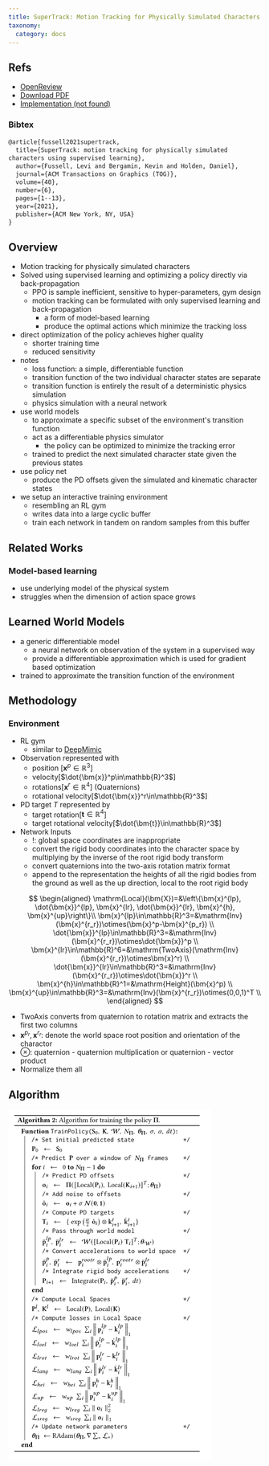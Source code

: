 ```yaml
---
title: SuperTrack: Motion Tracking for Physically Simulated Characters using Supervised Learning
taxonomy:
  category: docs
---
```


## Refs

- [OpenReview](https://montreal.ubisoft.com/en/supertrack-motion-tracking-for-physically-simulated-characters-using-supervised-learning/)
- [Download PDF](https://static-wordpress.akamaized.net/montreal.ubisoft.com/wp-content/uploads/2021/11/24183638/SuperTrack.pdf)
- [Implementation (not found)]()

### Bibtex

```text
@article{fussell2021supertrack,
  title={SuperTrack: motion tracking for physically simulated characters using supervised learning},
  author={Fussell, Levi and Bergamin, Kevin and Holden, Daniel},
  journal={ACM Transactions on Graphics (TOG)},
  volume={40},
  number={6},
  pages={1--13},
  year={2021},
  publisher={ACM New York, NY, USA}
}
```

## Overview

- Motion tracking for physically simulated characters
- Solved using supervised learning and optimizing a policy directly via back-propagation
  - PPO is sample inefficient, sensitive to hyper-parameters, gym design
  - motion tracking can be formulated with only supervised learning and back-propagation
    - a form of model-based learning
    - produce the optimal actions which minimize the tracking loss
- direct optimization of the policy achieves higher quality
  - shorter training time
  - reduced sensitivity
- notes
  - loss function: a simple, differentiable function
  - transition function of the two individual character states are separate
  - transition function is entirely the result of a deterministic physics simulation
  - physics simulation with a neural network
- use world models
  - to approximate a specific subset of the environment's transition function
  - act as a differentiable physics simulator
    - the policy can be optimized to minimize the tracking error
  - trained to predict the next simulated character state given the previous states
- use policy net
  - produce the PD offsets given the simulated and kinematic character states
- we setup an interactive training environment
  - resembling an RL gym
  - writes data into a large cyclic buffer
  - train each network in tandem on random samples from this buffer

## Related Works

### Model-based learning

- use underlying model of the physical system
- struggles when the dimension of action space grows

## Learned World Models

- a generic differentiable model
  - a neural network on observation of the system in a supervised way
  - provide a differentiable approximation which is used for gradient based optimization
- trained to approximate the transition function of the environment

## Methodology

### Environment

- RL gym
  - similar to [DeepMimic](https://github.com/xbpeng/DeepMimic)
- Observation represented with
  - position [$\bm{x}^p\in\mathbb{R}^3$]
  - velocity[$\dot{\bm{x}}^p\in\mathbb{R}^3$]
  - rotations[$\bm{x}^r\in\mathbb{R}^4$] (Quaternions)
  - rotational velocity[$\dot{\bm{x}}^r\in\mathbb{R}^3$]
- PD target $T$ represented by
  - target rotation[$\bm{t}\in\mathbb{R}^4$]
  - target rotational velocity[$\dot{\bm{t}}\in\mathbb{R}^3$]
- Network Inputs
  - !: global space coordinates are inappropriate
  - convert the rigid body coordinates into the character space by multiplying by the inverse of the root rigid body transform
  - convert quaternions into the two-axis rotation matrix format
  - append to the representation the heights of all the rigid bodies from the ground as well as the up direction, local to the root rigid body

$$
\begin{aligned}
  \mathrm{Local}(\bm{X})=&\left\{\bm{x}^{lp}, \dot{\bm{x}}^{lp}, \bm{x}^{lr}, \dot{\bm{x}}^{lr}, \bm{x}^{h}, \bm{x}^{up}\right\}\\
  \bm{x}^{lp}\in\mathbb{R}^3=&\mathrm{Inv}(\bm{x}^{r_r})\otimes(\bm{x}^p-\bm{x}^{p_r}) \\
  \dot{\bm{x}}^{lp}\in\mathbb{R}^3=&\mathrm{Inv}(\bm{x}^{r_r})\otimes\dot{\bm{x}}^p \\
  \bm{x}^{lr}\in\mathbb{R}^6=&\mathrm{TwoAxis}(\mathrm{Inv}(\bm{x}^{r_r})\otimes\bm{x}^r) \\
  \dot{\bm{x}}^{lr}\in\mathbb{R}^3=&\mathrm{Inv}(\bm{x}^{r_r})\otimes\dot{\bm{x}}^r \\
  \bm{x}^{h}\in\mathbb{R}^1=&\mathrm{Height}(\bm{x}^p) \\
  \bm{x}^{up}\in\mathbb{R}^3=&\mathrm{Inv}(\bm{x}^{r_r})\otimes(0,0,1)^T \\
\end{aligned}
$$

- $\mathrm{TwoAxis}$ converts from quaternion to rotation matrix and extracts the first two columns
- $\bm{x}^{p_r}, \bm{x}^{r_r}$: denote the world space root position and orientation of the charactor
- $\otimes$: quaternion - quaternion multiplication or quaternion - vector product
- Normalize them all

## Algorithm

![Train Policy $\Pi$](./alg-trailpolicy.PNG)
